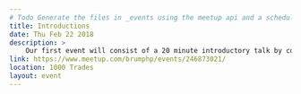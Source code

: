 ```yaml
---
# Todo Generate the files in _events using the meetup api and a scheduled task that rebuilds the repo
title: Introductions
date: Thu Feb 22 2018
description: >
    Our first event will consist of a 20 minute introductory talk by co-organizer Jim Seconde on the group's founding, aims and goals. It's a chance to introduce what we're about, and what subjects/activities members would like to see for future events.
link: https://www.meetup.com/brumphp/events/246873021/
location: 1000 Trades
layout: event
---
```

